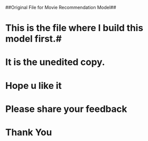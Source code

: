 ##Original File for Movie Recommendation Model##

 # This is the file where I build this model first.#
 # It is the unedited copy. #

 # Hope u like it #
 # Please share your feedback #
 # Thank You #